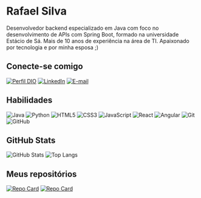 # Rafael Silva

Desenvolvedor backend especializado em Java com foco no desenvolvimento de APIs com Spring Boot, formado na universidade Estácio de Sá.
Mais de 10 anos de experiência na área de TI.
Apaixonado por tecnologia e por minha esposa ;)

## Conecte-se comigo

[![Perfil DIO](https://img.shields.io/badge/-Meu%20Perfil%20na%20DIO-30A3DC?style=for-the-badge)](https://web.dio.me/users/rafael_silva318819/)
[![LinkedIn](https://img.shields.io/badge/LinkedIn-000?style=for-the-badge&logo=linkedin&logoColor=0E76A8)](https://www.linkedin.com/in/rafael-santos-da-silva/)
[![E-mail](https://img.shields.io/badge/-Email-000?style=for-the-badge&logo=gmail&logoColor=E94D5F)](mailto:rafael.silva318819@gmail.com)

## Habilidades

![Java](https://img.shields.io/badge/Java-000?style=for-the-badge&logo=java)
![Python](https://img.shields.io/badge/Python-000?style=for-the-badge&logo=python)
![HTML5](https://img.shields.io/badge/HTML5-000?style=for-the-badge&logo=html5)
![CSS3](https://img.shields.io/badge/CSS3-000?style=for-the-badge&logo=css3&logoColor=264CE4)
![JavaScript](https://img.shields.io/badge/JavaScript-000?style=for-the-badge&logo=javascript)
![React](https://img.shields.io/badge/React-000?style=for-the-badge&logo=react)
![Angular](https://img.shields.io/badge/Angular-000?style=for-the-badge&logo=angular&logoColor=C3002F)
![Git](https://img.shields.io/badge/Git-000?style=for-the-badge&logo=git&logoColor=E94D5F)
![GitHub](https://img.shields.io/badge/GitHub-100000?style=for-the-badge&logo=github&logoColor=white)

## GitHub Stats

![GitHub Stats](https://github-readme-stats.vercel.app/api?username=silvasantosrafael&theme=transparent&bg_color=000&border_color=30A3DC&show_icons=true&icon_color=30A3DC&title_color=E94D5F&text_color=FFF)
![Top Langs](https://github-readme-stats-git-masterrstaa-rickstaa.vercel.app/api/top-langs/?username=silvasantosrafael&bg_color=000&border_color=30A3DC&title_color=E94D5F&text_color=FFF)

## Meus repositórios

[![Repo Card](https://github-readme-stats.vercel.app/api/pin/?username=silvasantosrafael&repo=js-developer-pokedex&bg_color=000&border_color=30A3DC&show_icons=true&icon_color=30A3DC&title_color=E94D5F&text_color=FFF)](https://github.com/silvasantosrafael/js-developer-pokedex)
[![Repo Card](https://github-readme-stats.vercel.app/api/pin/?username=silvasantosrafael&repo=springboot-todolist-app&bg_color=000&border_color=30A3DC&show_icons=true&icon_color=30A3DC&title_color=E94D5F&text_color=FFF)](https://github.com/silvasantosrafael/springboot-todolist-app)
